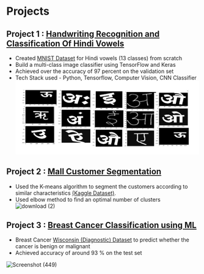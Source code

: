 # Projects
## Project 1 : [Handwriting Recognition and Classification Of Hindi Vowels](https://thatssweety.github.io/Handwriting-Recognition-and-Classification-Of-Hindi-Vowels/)
- Created [MNIST Dataset](https://github.com/thatssweety/Handwriting-Recognition-and-Classification-Of-Hindi-Vowels/blob/main/Dataset%20Vowels.zip) for Hindi vowels (13 classes) from scratch  
- Build a multi-class image classifier using TensorFlow and Keras  
- Achieved  over the accuracy of 97 percent on the validation set  
- Tech Stack used - Python, Tensorflow, Computer Vision, CNN Classifier 
![alt text](https://github.com/thatssweety/Images/blob/efcd70d1f839a3dea9b10169c92c5790988f0e67/Screenshot%20(434).png?raw=true) 
## Project 2 : [Mall Customer Segmentation](https://thatssweety.github.io/Mall-Customer-Segmentation/)
- Used the K-means algorithm to segment the customers according to similar characteristics [(Kaggle Dataset)](https://github.com/thatssweety/Mall-Customer-Segmentation/blob/main/DATASET.zip).  
- Used elbow method  to find an optimal number of clusters  
![download (2)](https://user-images.githubusercontent.com/81384066/184424607-ac29d4c3-e5c9-4026-80d0-9b1beb2925cf.png)
## Project 3 : [Breast Cancer Classification using ML](https://thatssweety.github.io/Breast-Cancer-Classification-using-ML/)
- Breast Cancer [Wisconsin (Diagnostic) Dataset](https://github.com/thatssweety/Breast-Cancer-Classification-using-ML/blob/main/Breast%20cancer%20dataset.zip) to predict whether the cancer is benign or malignant   
- Achieved accuracy of around 93 % on the test set 
<img width="411" alt="Screenshot (449)" src="https://user-images.githubusercontent.com/81384066/184438755-0079ab34-f29b-4835-8ac3-78f1141d98ce.png">

